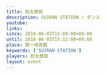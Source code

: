 ```yaml
---
title: 和太鼓部
description: SUIRAN STATION / ダンス
youtube: 
links:
since: 2018-06-03T15:00:00+09:00
until: 2018-06-03T15:12:00+09:00
place: 第一体育館
keywords: ['SUIRAN STATION']
players: 和太鼓部
layout: event
---
```

